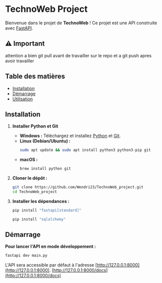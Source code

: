 # TechnoWeb Project

Bienvenue dans le projet de **TechnoWeb** ! Ce projet est une API construite avec [FastAPI](https://fastapi.tiangolo.com/).

## ⚠️ Important

attention a bien git pull avant de travailler sur le repo et a git push apres avoir travailler 

## Table des matières

- [Installation](#installation)
- [Démarrage](#démarrage)
- [Utilisation](#utilisation)

## Installation

1. **Installer Python et Git**

   - **Windows :** Téléchargez et installez [Python](https://www.python.org/downloads/) et [Git](https://git-scm.com/downloads).
   - **Linux (Debian/Ubuntu) :**
     ```bash
     sudo apt update && sudo apt install python3 python3-pip git
     ```
   - **macOS :**
     ```bash
     brew install python git
     ```

2. **Cloner le dépôt :**

   ```bash
   git clone https://github.com/Wendri23/TechnoWeb_project.git
   cd TechnoWeb_project
   ```

3. **Installer les dépendances :**

   ```bash
   pip install "fastapi[standard]"   
   ```

   ```bash
   pip install "sqlalchemy"   
   ```

## Démarrage

**Pour lancer l'API en mode développement :**

  ```bash
  fastapi dev main.py
  ```

L'API sera accessible par défaut à l'adresse [http://127.0.0.1:8000](http://127.0.0.1:8000).
[http://127.0.0.1:8000/docs](http://127.0.0.1:8000/docs)

